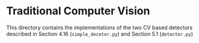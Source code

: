 # Traditional Computer Vision

This directory contains the implementations of the two CV based detectors
described in Section 4.16 (`simple_decetor.py`) and Section 5.1 (`detector.py`)